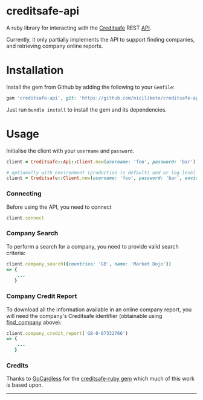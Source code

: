 # creditsafe-api

A ruby library for interacting with the
[Creditsafe](http://www.creditsafe.com/) REST [API](https://www.creditsafe.com/gb/en/enterprise/integrations/api-documentation.html).

Currently, it only partially implements the API to support finding companies, and retrieving company online reports.

# Installation

Install the gem from Github by adding the following to your `Gemfile`:

```ruby
gem 'creditsafe-api', git: 'https://github.com/niciliketo/creditsafe-api.git'
```

Just run `bundle install` to install the gem and its dependencies.

# Usage

Initialise the client with your `username` and `password`.

```ruby
client = Creditsafe::Api::Client.new(username: 'foo', password: 'bar')

# optionally with environment (production is default) and or log level
client = Creditsafe::Client.new(username: 'foo', password: 'bar', environment: :sandbox, log_level: :debug)
```
### Connecting

Before using the API, you need to connect

```ruby
client.connect
```
### Company Search

To perform a search for a company, you need to provide valid search criteria:

```ruby
client.company_search({countries: 'GB', name: 'Market Dojo'})
=> {
    ...
   }
```


### Company Credit Report

To download all the information available in an online company report, you will
need the company's Creditsafe identifier (obtainable using
[find_company](#find_company) above):

```ruby
client.company_credit_report('GB-0-07332766')
=> {
    ...
   }
```

### Credits

Thanks to [GoCardless](https://gocardless.com/) for the [creditsafe-ruby gem](https://github.com/gocardless/creditsafe-ruby) which much of this work is based upon.

---
